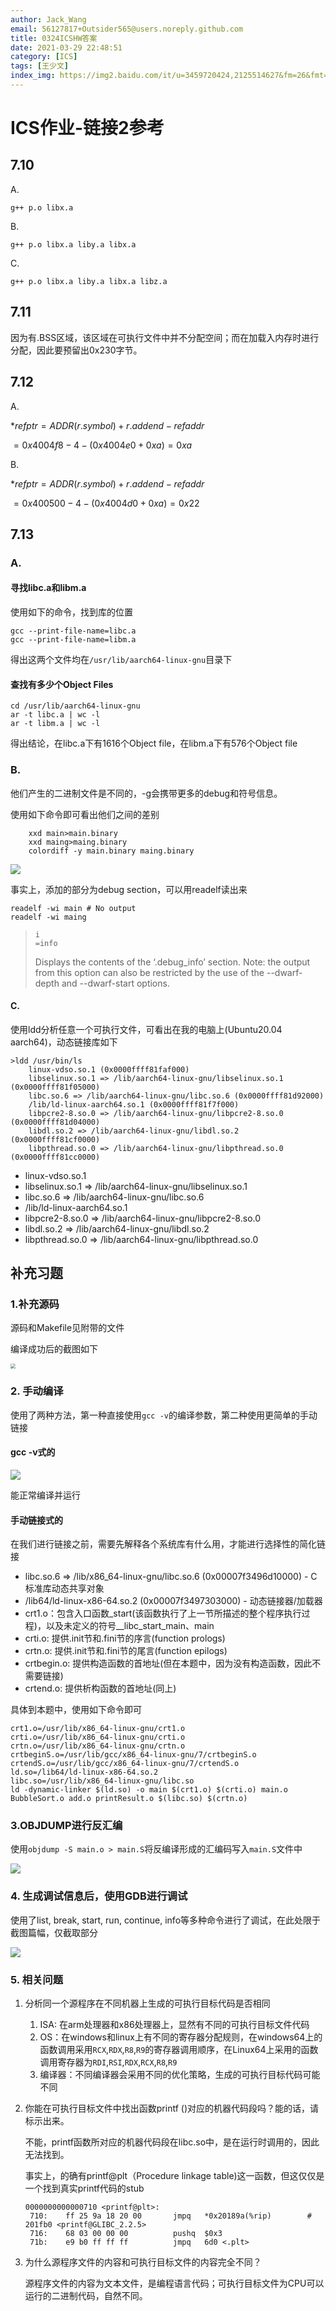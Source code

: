 ```yaml
---
author: Jack_Wang
email: 56127817+Outsider565@users.noreply.github.com
title: 0324ICSHW答案
date: 2021-03-29 22:48:51
category: [ICS]
tags: [王少文]
index_img: https://img2.baidu.com/it/u=3459720424,2125514627&fm=26&fmt=auto&gp=0.jpg
---
```

# ICS作业-链接2参考

## 7.10

A.

```shell
g++ p.o libx.a
```

B.

```shell
g++ p.o libx.a liby.a libx.a
```

C.

```shell
g++ p.o libx.a liby.a libx.a libz.a
```

## 7.11

因为有.BSS区域，该区域在可执行文件中并不分配空间；而在加载入内存时进行分配，因此要预留出0x230字节。

## 7.12

A.

$*refptr = ADDR(r.symbol)+r.addend-refaddr$

$=0x4004f8-4-(0x4004e0+0xa)=0xa$

B.

$*refptr = ADDR(r.symbol)+r.addend-refaddr$

$=0x400500-4-(0x4004d0+0xa)=0x22$

## 7.13

### A.

#### 寻找libc.a和libm.a

使用如下的命令，找到库的位置

```shell
gcc --print-file-name=libc.a
gcc --print-file-name=libm.a
```

得出这两个文件均在`/usr/lib/aarch64-linux-gnu`目录下

#### 查找有多少个Object Files

```shell
cd /usr/lib/aarch64-linux-gnu
ar -t libc.a | wc -l
ar -t libm.a | wc -l
```

得出结论，在libc.a下有1616个Object file，在libm.a下有576个Object file

### B.

他们产生的二进制文件是不同的，-g会携带更多的debug和符号信息。

使用如下命令即可看出他们之间的差别

```shell
	xxd main>main.binary
	xxd maing>maing.binary
	colordiff -y main.binary maing.binary
```

![](https://cdn.jsdelivr.net/gh/Outsider565/ImageBed@master/20210329221556.png)

事实上，添加的部分为debug section，可以用readelf读出来

```shell
readelf -wi main # No output
readelf -wi maing
```

> ```
> i
> =info
> ```
>
> Displays the contents of the ‘.debug_info’ section. Note: the output from this option can also be restricted by the use of the --dwarf-depth and --dwarf-start options.

#### C.

使用ldd分析任意一个可执行文件，可看出在我的电脑上(Ubuntu20.04 aarch64)，动态链接库如下

```shell
>ldd /usr/bin/ls                
	linux-vdso.so.1 (0x0000ffff81faf000)
	libselinux.so.1 => /lib/aarch64-linux-gnu/libselinux.so.1 (0x0000ffff81f05000)
	libc.so.6 => /lib/aarch64-linux-gnu/libc.so.6 (0x0000ffff81d92000)
	/lib/ld-linux-aarch64.so.1 (0x0000ffff81f7f000)
	libpcre2-8.so.0 => /lib/aarch64-linux-gnu/libpcre2-8.so.0 (0x0000ffff81d04000)
	libdl.so.2 => /lib/aarch64-linux-gnu/libdl.so.2 (0x0000ffff81cf0000)
	libpthread.so.0 => /lib/aarch64-linux-gnu/libpthread.so.0 (0x0000ffff81cc0000)
```

- linux-vdso.so.1
- libselinux.so.1 => /lib/aarch64-linux-gnu/libselinux.so.1 
- libc.so.6 => /lib/aarch64-linux-gnu/libc.so.6
- /lib/ld-linux-aarch64.so.1
- libpcre2-8.so.0 => /lib/aarch64-linux-gnu/libpcre2-8.so.0 
- libdl.so.2 => /lib/aarch64-linux-gnu/libdl.so.2
- libpthread.so.0 => /lib/aarch64-linux-gnu/libpthread.so.0 

## 补充习题

### 1.补充源码

源码和Makefile见附带的文件

编译成功后的截图如下

<img src="https://cdn.jsdelivr.net/gh/Outsider565/ImageBed@master/20210329195524.png" style="zoom:50%;" />

### 2. 手动编译

使用了两种方法，第一种直接使用`gcc -v`的编译参数，第二种使用更简单的手动链接

#### gcc -v式的

![](https://cdn.jsdelivr.net/gh/Outsider565/ImageBed@master/20210329200556.png)

能正常编译并运行

#### 手动链接式的

在我们进行链接之前，需要先解释各个系统库有什么用，才能进行选择性的简化链接

- libc.so.6 => /lib/x86_64-linux-gnu/libc.so.6 (0x00007f3496d10000) - C标准库动态共享对象
- /lib64/ld-linux-x86-64.so.2 (0x00007f3497303000) - 动态链接器/加载器
- crt1.o：包含入口函数_start(该函数执行了上一节所描述的整个程序执行过程)，以及未定义的符号__libc_start_main、main
- crti.o: 提供.init节和.fini节的序言(function prologs)
- crtn.o: 提供.init节和.fini节的尾言(function epilogs)
- crtbegin.o: 提供构造函数的首地址(但在本题中，因为没有构造函数，因此不需要链接)
- crtend.o: 提供析构函数的首地址(同上)

具体到本题中，使用如下命令即可

```shell
crt1.o=/usr/lib/x86_64-linux-gnu/crt1.o
crti.o=/usr/lib/x86_64-linux-gnu/crti.o
crtn.o=/usr/lib/x86_64-linux-gnu/crtn.o
crtbeginS.o=/usr/lib/gcc/x86_64-linux-gnu/7/crtbeginS.o
crtendS.o=/usr/lib/gcc/x86_64-linux-gnu/7/crtendS.o
ld.so=/lib64/ld-linux-x86-64.so.2
libc.so=/usr/lib/x86_64-linux-gnu/libc.so
ld -dynamic-linker $(ld.so) -o main $(crt1.o) $(crti.o) main.o BubbleSort.o add.o printResult.o $(libc.so) $(crtn.o)
```

### 3.OBJDUMP进行反汇编

使用`objdump -S main.o > main.S`将反编译形成的汇编码写入`main.S`文件中

![](https://cdn.jsdelivr.net/gh/Outsider565/ImageBed@master/20210329201203.png)

### 4. 生成调试信息后，使用GDB进行调试

使用了list, break, start, run, continue, info等多种命令进行了调试，在此处限于截图篇幅，仅截取部分

![](https://cdn.jsdelivr.net/gh/Outsider565/ImageBed@master/20210329201939.png)

### 5. 相关问题

1. 分析同一个源程序在不同机器上生成的可执行目标代码是否相同

   1. ISA: 在arm处理器和x86处理器上，显然有不同的可执行目标文件代码
   2. OS：在windows和linux上有不同的寄存器分配规则，在windows64上的函数调用采用`RCX`,`RDX`,`R8`,`R9`的寄存器调用顺序，在Linux64上采用的函数调用寄存器为`RDI`,`RSI`,`RDX`,`RCX`,`R8`,`R9`
   3. 编译器：不同编译器会采用不同的优化策略，生成的可执行目标代码可能不同

2. 你能在可执行目标文件中找出函数printf ()对应的机器代码段吗？能的话，请标示出来。

   不能，printf函数所对应的机器代码段在libc.so中，是在运行时调用的，因此无法找到。

   事实上，的确有printf@plt（Procedure linkage table)这一函数，但这仅仅是一个找到真实printf代码的stub

   ```assembly
   0000000000000710 <printf@plt>:
    710:	ff 25 9a 18 20 00    	jmpq   *0x20189a(%rip)        # 201fb0 <printf@GLIBC_2.2.5>
    716:	68 03 00 00 00       	pushq  $0x3
    71b:	e9 b0 ff ff ff       	jmpq   6d0 <.plt>
   ```

3. 为什么源程序文件的内容和可执行目标文件的内容完全不同？

   源程序文件的内容为文本文件，是编程语言代码；可执行目标文件为CPU可以运行的二进制代码，自然不同。

